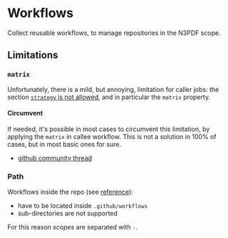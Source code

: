 # Workflows

Collect reusable workflows, to manage repositories in the N3PDF scope.

## Limitations

### `matrix`

Unfortunately, there is a mild, but annoying, limitation for caller
jobs: the section [`strategy` is not
allowed](https://docs.github.com/en/actions/using-workflows/reusing-workflows#limitations),
and in particular the `matrix` property.

#### Circumvent

If needed, it's possible in most cases to circumvent this limitation, by
applying the `matrix` in callee workflow. This is not a solution in 100%
of cases, but in most basic ones for sure.

-   [github community
    thread](https://github.community/t/reusable-workflow-with-strategy-matrix/205676/8)

### Path

Workflows inside the repo (see
[reference](https://docs.github.com/en/actions/using-workflows/reusing-workflows#creating-a-reusable-workflow)):

-   have to be located inside `.github/workflows`
-   sub-directories are not supported

For this reason *scopes* are separated with `-`.
